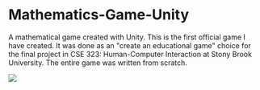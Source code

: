 # Mathematics-Game-Unity
A mathematical game created with Unity. This is the first official game I have created. It was done as an "create an educational game" choice for the final project in CSE 323: Human-Computer Interaction at Stony Brook University. The entire game was written from scratch.

![](https://github.com/aferruzza/Mathematics-Game-Unity/edit/master/final-project-demo.gif)
